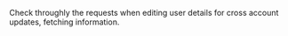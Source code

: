 Check throughly the requests when editing user details for cross account updates, fetching information.
